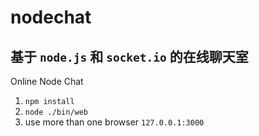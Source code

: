 # nodechat

## 基于 `node.js` 和 `socket.io` 的在线聊天室

Online Node Chat

1. `npm install`
2. `node ./bin/web `
3. use more than one browser `127.0.0.1:3000`
